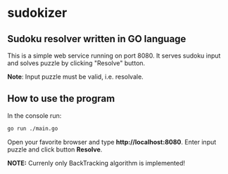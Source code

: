 # sudokizer
## Sudoku resolver written in GO language

This is a simple web service running on port 8080. It serves sudoku input and solves puzzle by clicking "Resolve" button.

**Note**: Input puzzle must be valid, i.e. resolvale.

## How to use the program
In the console run:
```sh
go run ./main.go
```
Open your favorite browser and type __http://localhost:8080__. Enter input puzzle and click button __Resolve__.

__NOTE:__ Currenly only BackTracking algorithm is implemented!
